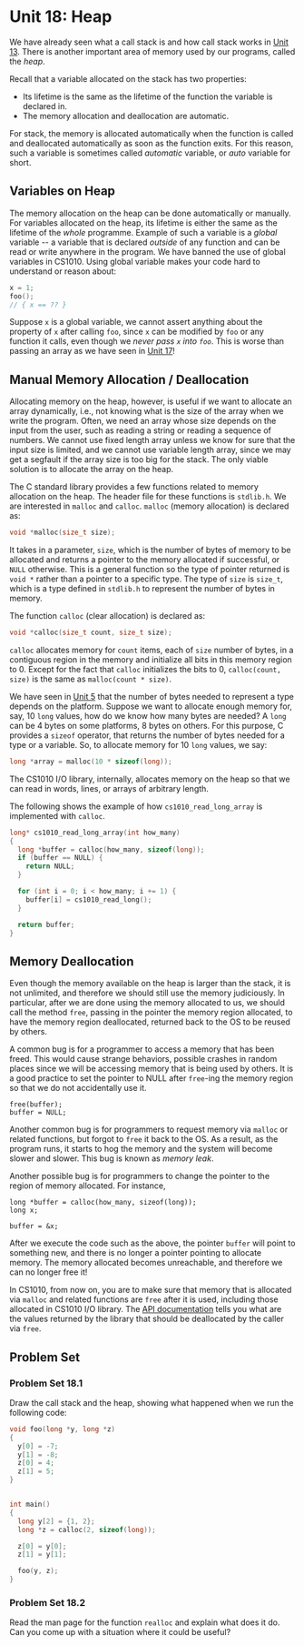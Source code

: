 # Unit 18: Heap

We have already seen what a call stack is and how call stack works in [Unit 13](13-call-stack.md).  There is another important area of memory used by our programs, called the _heap_.

Recall that a variable allocated on the stack has two properties:

- Its lifetime is the same as the lifetime of the function the variable is declared in.
- The memory allocation and deallocation are automatic.  

For stack, the memory is allocated automatically when the function is called and deallocated automatically as soon as the function exits.  For this reason, such a variable is sometimes called _automatic_ variable, or _auto_ variable for short.

## Variables on Heap

The memory allocation on the heap can be done automatically or manually.  For variables allocated on the heap, its lifetime is either the same as the lifetime of the _whole_ programme.  Example of such a variable is a _global_ variable -- a variable that is declared _outside_ of any function and can be read or write anywhere in the program.  We have banned the use of global variables in CS1010.  Using global variable makes your code hard to understand or reason about:

```C
x = 1;
foo();
// { x == ?? }
```

Suppose `x` is a global variable, we cannot assert anything about the property of `x` after calling `foo`, since `x` can be modified by `foo` or any function it calls, even though we _never pass `x` into `foo`_.  This is worse than passing an array as we have seen in [Unit 17](17-call-by-reference.md)!

## Manual Memory Allocation / Deallocation

Allocating memory on the heap, however, is useful if we want to allocate an array dynamically, i.e., not knowing what is the size of the array when we write the program.  Often, we need an array whose size depends on the input from the user, such as reading a string or reading a sequence of numbers.  We cannot use fixed length array unless we know for sure that the input size is limited, and we cannot use variable length array, since we may get a segfault if the array size is too big for the stack.  The only viable solution is to allocate the array on the heap.

The C standard library provides a few functions related to memory allocation on the heap.  The header file for these functions is `stdlib.h`.  We are interested in `malloc` and `calloc`.  `malloc` (memory allocation) is declared as:
```C
void *malloc(size_t size);
```

It takes in a parameter, `size`, which is the number of bytes of memory to be allocated and returns a pointer to the memory allocated if successful, or `NULL` otherwise.  This is a general function so the type of pointer returned is `void *` rather than a pointer to a specific type.  The type of `size` is `size_t`, which is a type defined in `stdlib.h` to represent the number of bytes in memory.

The function `calloc` (clear allocation) is declared as:
```C
void *calloc(size_t count, size_t size);
```

`calloc` allocates memory for `count` items, each of `size` number of bytes, in a contiguous region in the memory and initialize all bits in this memory region to 0.  Except for the fact that `calloc` initializes the bits to 0, `calloc(count, size)` is the same as `malloc(count * size)`.

We have seen in [Unit 5](05-first-c.md) that the number of bytes needed to represent a type depends on the platform.  Suppose we want to allocate enough memory for, say, 10 `long` values, how do we know how many bytes are needed?  A `long` can be 4 bytes on some platforms, 8 bytes on others.  For this purpose, C provides a `sizeof` operator, that returns the number of bytes needed for a type or a variable.  So, to allocate memory for 10 `long` values, we say:
```C
long *array = malloc(10 * sizeof(long));
```

The CS1010 I/O library, internally, allocates memory on the heap so that we can read in words, lines, or arrays of arbitrary length.

The following shows the example of how `cs1010_read_long_array` is implemented with `calloc`.

```C
long* cs1010_read_long_array(int how_many)
{
  long *buffer = calloc(how_many, sizeof(long));
  if (buffer == NULL) {
    return NULL;
  }

  for (int i = 0; i < how_many; i += 1) {
    buffer[i] = cs1010_read_long();
  }

  return buffer;
}
```

## Memory Deallocation

Even though the memory available on the heap is larger than the stack, it is not unlimited, and therefore we should still use the memory judiciously.   In particular, after we are done using the memory allocated to us, we should call the method `free`, passing in the pointer the memory region allocated, to have the memory region deallocated, returned back to the OS to be reused by others.

A common bug is for a programmer to access a memory that has been freed.  This would cause strange behaviors, possible crashes in random places since we will be accessing memory that is being used by others.  It is a good practice to set the pointer to NULL after `free`-ing the memory region so that we do not accidentally use it.

```
free(buffer);
buffer = NULL;
```

Another common bug is for programmers to request memory via `malloc` or related functions, but forgot to `free` it back to the OS.  As a result, as the program runs, it starts to hog the memory and the system will become slower and slower.   This bug is known as _memory leak_.  

Another possible bug is for programmers to change the pointer to the region of memory allocated.  For instance,
```
long *buffer = calloc(how_many, sizeof(long));
long x;

buffer = &x;
```

After we execute the code such as the above, the pointer `buffer` will point to something new, and there is no longer a pointer pointing to allocate memory.  The memory allocated becomes unreachable, and therefore we can no longer free it!

In CS1010, from now on, you are to make sure that memory that is allocated via `malloc` and related functions are `free` after it is used, including those allocated in CS1010 I/O library.  The [API documentation](library.md) tells you what are the values returned by the library that should be deallocated by the caller via `free`.

## Problem Set
### Problem Set 18.1

Draw the call stack and the heap, showing what happened when we run the following code:

```C
void foo(long *y, long *z)
{
  y[0] = -7;
  y[1] = -8;
  z[0] = 4;
  z[1] = 5;
}


int main()
{  
  long y[2] = {1, 2};
  long *z = calloc(2, sizeof(long));

  z[0] = y[0];
  z[1] = y[1];

  foo(y, z);
}
```

### Problem Set 18.2

Read the man page for the function `realloc` and explain what does it do.  Can you come up with a situation where it could be useful?
